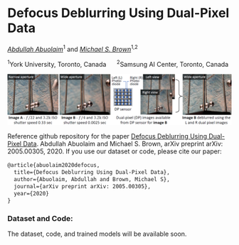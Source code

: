 # Defocus Deblurring Using Dual-Pixel Data

*[Abdullah Abuolaim](http://www.eecs.yorku.ca/~abuolaim/)*<sup>1</sup>
and *[Michael S. Brown](http://www.eecs.yorku.ca/~mbrown/)*<sup>1,2</sup>

<sup>1</sup>York University, Toronto, Canada &nbsp;&nbsp; &nbsp; <sup>2</sup>Samsung AI Center, Toronto, Canada

![teaser](teaser.png)

Reference github repository for the paper [Defocus Deblurring Using Dual-Pixel Data](https://arxiv.org/pdf/2005.00305.pdf). Abdullah Abuolaim and Michael S. Brown, arXiv preprint arXiv: 2005.00305, 2020. If you use our dataset or code, please cite our paper:
```
@article{abuolaim2020defocus,
  title={Defocus Deblurring Using Dual-Pixel Data},
  author={Abuolaim, Abdullah and Brown, Michael S},
  journal={arXiv preprint arXiv: 2005.00305},
  year={2020}
}
```

### Dataset and Code:
The dataset, code, and trained models will be available soon.